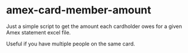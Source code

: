 # amex-card-member-amount

Just a simple script to get the amount each cardholder owes for a given Amex statement excel file.

Useful if you have multiple people on the same card.
